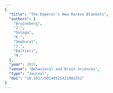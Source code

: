 ```yaml
---
{
  "title": "The Emperor's New Markov Blankets",
  "authors": [
    "Bruineberg",
    "J.",
    "Dolega",
    "K.",
    "Dewhurst",
    "J.",
    "Baltieri",
    "M."
  ],
  "year": 2021,
  "venue": "Behavioral and Brain Sciences",
  "type": "Journal",
  "doi": "10.1017/S0140525X21002351"
}
---
```

